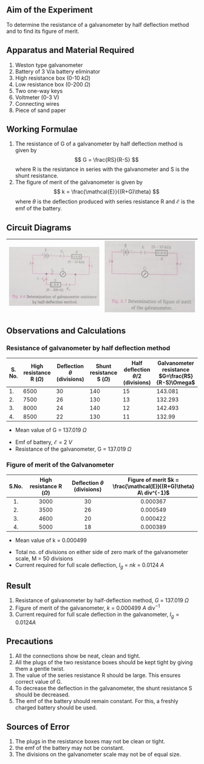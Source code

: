 ## Aim of the Experiment 
To determine the resistance of a galvanometer by half deflection method and to find its figure of merit. 

## Apparatus and Material Required 
1. Weston type galvanometer 
2. Battery of 3 V/a battery eliminator
3. High resistance box (0-10 $k\Omega$)
4. Low resistance box (0-200 $\Omega$)
5. Two one-way keys
6. Voltmeter (0-3 V) 
7. Connecting wires 
8. Piece of sand paper 

## Working Formulae 
1. The resistance of G of a galvanometer by half deflection method is given by 
$$
G = \frac{RS}{R-S}
$$
where R is the resistance in series with the galvanometer and S is the shunt resistance. 
2. The figure of merit of the galvanometer is given by 
$$
k = \frac{\mathcal{E}}{(R+G)\theta}
$$
where $\theta$ is the deflection produced with series resistance R and $\mathcal{E}$ is the emf of the battery. 

## Circuit Diagrams 
|<img src="./img/8-diagram-1.jpg">|<img src="./img/8-diagram-2.jpg">|
|-|-|

## Observations and Calculations 
### Resistance of galvanometer by half deflection method 
|S. No.|High resistance R ($\Omega$)|Deflection $\theta$ (divisions)|Shunt resistance S ($\Omega$)| Half deflection $\theta$/2 (divisions)|Galvanometer resistance $G=\frac{RS}{R-S}\Omega$
|-|-|-|-|-|-|
| 1. | 6500 | 30 | 140 | 15 | 143.081 | 
| 2. | 7500 | 26 | 130 | 13 | 132.293 | 
| 3. | 8000 | 24 | 140 | 12 | 142.493 | 
| 4. | 8500 | 22 | 130 | 11 | 132.99 | 

- Mean value of G = 137.019 $\Omega$

<div style="page-break-after: always;"></div>

- Emf of battery, $\mathcal{E}$ = 2 $V$
- Resistance of the galvanometer, G = 137.019 $\Omega$

### Figure of merit of the Galvanometer 
|S.No.|High resistance R ($\Omega$)|Deflection $\theta$ (divisions)|Figure of merit $k = \frac{\mathcal{E}}{(R+G)\theta} A\ div^{-1}$|
|:-:|:-:|:-:|:-:|
| 1. | 3000| 30 | 0.000367 | 
| 2. | 3500| 26 | 0.000549 | 
| 3. | 4600| 20 | 0.000422 | 
| 4. | 5000| 18 | 0.000389 | 

- Mean value of k = 0.000499

<div style="page-break-after: always;"></div>

- Total no. of divisions on either side of zero mark of the galvanometer scale, M = 50 divisions 
- Current required for full scale deflection, $I_g$ = $nk$ = 0.0124 $A$

## Result 
1. Resistance of galvanometer by half-deflection method, $G$ = 137.019 $\Omega$
2. Figure of merit of the galvanometer, $k$ = 0.000499 $A\ \text{div}^{-1}$
3. Current required for full scale deflection in the galvanometer, $I_g = 0.0124 A$

## Precautions 
1. All the connections show be neat, clean and tight. 
2. All the plugs of the two resistance boxes should be kept tight by giving them a gentle twist. 
3. The value of the series resistance R should be large. This ensures correct value of G. 
4. To decrease the deflection in the galvanometer, the shunt resistance S should be decreased. 
5. The emf of the battery should remain constant. For this, a freshly charged battery should be used. 

## Sources of Error 
1. The plugs in the resistance boxes may not be clean or tight. 
2. the emf of the battery may not be constant. 
3. The divisions on the galvanometer scale may not be of equal size. 